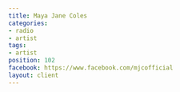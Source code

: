 ```yaml
---
title: Maya Jane Coles
categories:
- radio
- artist
tags:
- artist
position: 102
facebook: https://www.facebook.com/mjcofficial
layout: client
---
```



